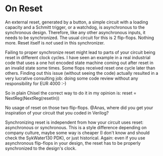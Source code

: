 
# On Reset

An external reset, generated by a button, a simple circuit with a loading capacity and a Schmitt trigger, or a watchdog, is asynchronous to the synchronous design. Therefore, like any other asynchronous inputs, it needs to be synchronized. The usual circuit for this is 2 flip-flops. Nothing more. Reset itself is *not* used in this synchronizer.

Failing to proper synchronize reset might lead to parts of your circuit being reset in different clock cycles. I have seen an example in a real industrial code that uses a one hot encoded state machine coming out after reset in an invalid state some times. Some flops received reset one cycle later than others. Finding out this issue (without seeing the code) actually resulted in a very lucrative consulting job: doing some code review without any responsibility for EUR 4000 :-)

So in plain Chisel the correct way to do it in my opinion is: reset = NextReg(NextReg(resetIn))

No usage of reset on those two flip-flops. @Anas, where did you get your inspiration of your circuit that you coded in Verilog?

Synchronizing reset is independent from how your circuit uses reset: asynchronous or synchronous. This is a style difference depending on company culture, maybe some way is cheaper (I don't know and should check the SykWater130 PDK), or just historical. Again: even if you use asynchronous flip-flops in your design, the reset has to be properly synchronized to the design's clock.

